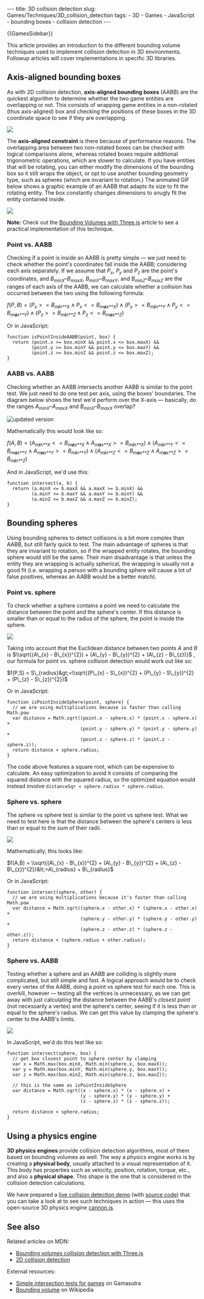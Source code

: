 --- title: 3D collision detection slug: Games/Techniques/3D\_collision\_detection tags: - 3D - Games - JavaScript - bounding boxes - collision detection ---

{{GamesSidebar}}

This article provides an introduction to the different bounding volume techniques used to implement collision detection in 3D environments. Followup articles will cover implementations in specific 3D libraries.

Axis-aligned bounding boxes
---------------------------

As with 2D collision detection, **axis-aligned bounding boxes** (AABB) are the quickest algorithm to determine whether the two game entities are overlapping or not. This consists of wrapping game entities in a non-rotated (thus axis-aligned) box and checking the positions of these boxes in the 3D coordinate space to see if they are overlapping.

![](screen_shot_2015-10-16_at_15.11.21.png)

The **axis-aligned constraint** is there because of performance reasons. The overlapping area between two non-rotated boxes can be checked with logical comparisons alone, whereas rotated boxes require additional trigonometric operations, which are slower to calculate. If you have entities that will be rotating, you can either modify the dimensions of the bounding box so it still wraps the object, or opt to use another bounding geometry type, such as spheres (which are invariant to rotation.) The animated GIF below shows a graphic example of an AABB that adapts its size to fit the rotating entity. The box constantly changes dimensions to snugly fit the entity contained inside.

![](rotating_knot.gif)

**Note:** Check out the [Bounding Volumes with Three.js](/en-US/docs/Games/Techniques/3D_collision_detection/Bounding_volume_collision_detection_with_THREE.js) article to see a practical implementation of this technique.

### Point vs. AABB

Checking if a point is inside an AABB is pretty simple — we just need to check whether the point's coordinates fall inside the AABB; considering each axis separately. If we assume that *P<sub>x</sub>*, *P<sub>y</sub>* and *P<sub>z</sub>* are the point's coordinates, and *B<sub>minX</sub>*–*B<sub>maxX</sub>*, *B<sub>minY</sub>*–*B<sub>maxY</sub>*, and *B<sub>minZ</sub>*–*B<sub>maxZ</sub>* are the ranges of each axis of the AABB, we can calculate whether a collision has occurred between the two using the following formula:

*f*(*P*, *B*) = (*P*<sub>*x*</sub> &gt;  = *B*<sub>*m**i**n**X*</sub> ∧ *P*<sub>*x*</sub> &lt;  = *B*<sub>*m**a**x**X*</sub>) ∧ (*P*<sub>*y*</sub> &gt;  = *B*<sub>*m**i**n**Y*</sub> ∧ *P*<sub>*y*</sub> &lt;  = *B*<sub>*m**a**x**Y*</sub>) ∧ (*P*<sub>*z*</sub> &gt;  = *B*<sub>*m**i**n**Z*</sub> ∧ *P*<sub>*z*</sub> &lt;  = *B*<sub>*m**a**x**Z*</sub>)

Or in JavaScript:

    function isPointInsideAABB(point, box) {
      return (point.x >= box.minX && point.x <= box.maxX) &&
             (point.y >= box.minY && point.y <= box.maxY) &&
             (point.z >= box.minZ && point.z <= box.maxZ);
    }

### AABB vs. AABB

Checking whether an AABB intersects another AABB is similar to the point test. We just need to do one test per axis, using the boxes' boundaries. The diagram below shows the test we'd perform over the X-axis — basically, do the ranges *A<sub>minX</sub>*–*A<sub>maxX</sub>* and *B<sub>minX</sub>*–*B<sub>maxX</sub>* overlap?

![updated version](aabb_test.png)

Mathematically this would look like so:

*f*(*A*, *B*) = (*A*<sub>*m**i**n**X*</sub> &lt;  = *B*<sub>*m**a**x**X*</sub> ∧ *A*<sub>*m**a**x**X*</sub> &gt;  = *B*<sub>*m**i**n**X*</sub>) ∧ (*A*<sub>*m**i**n**Y*</sub> &lt;  = *B*<sub>*m**a**x**Y*</sub> ∧ *A*<sub>*m**a**x**Y*</sub> &gt;  = *B*<sub>*m**i**n**Y*</sub>) ∧ (*A*<sub>*m**i**n**Z*</sub> &lt;  = *B*<sub>*m**a**x**Z*</sub> ∧ *A*<sub>*m**a**x**Z*</sub> &gt;  = *B*<sub>*m**i**n**Z*</sub>)

And in JavaScript, we'd use this:

    function intersect(a, b) {
      return (a.minX <= b.maxX && a.maxX >= b.minX) &&
             (a.minY <= b.maxY && a.maxY >= b.minY) &&
             (a.minZ <= b.maxZ && a.maxZ >= b.minZ);
    }

Bounding spheres
----------------

Using bounding spheres to detect collisions is a bit more complex than AABB, but still fairly quick to test. The main advantage of spheres is that they are invariant to rotation, so if the wrapped entity rotates, the bounding sphere would still be the same. Their main disadvantage is that unless the entity they are wrapping is actually spherical, the wrapping is usually not a good fit (i.e. wrapping a person with a bounding sphere will cause a lot of false positives, whereas an AABB would be a better match).

### Point vs. sphere

To check whether a sphere contains a point we need to calculate the distance between the point and the sphere's center. If this distance is smaller than or equal to the radius of the sphere, the point is inside the sphere.

![](point_vs_sphere.png)

Taking into account that the Euclidean distance between two points *A* and *B* is $\\sqrt{(A\_{x} - B\_{x})^{2}) + (A\_{y} - B\_{y})^{2} + (A\_{z} - B\_{z})}$ , our formula for point vs. sphere collision detection would work out like so:

$f(P,S) = S\_{radius}&gt;=\\sqrt{(P\_{x} - S\_{x})^{2} + (P\_{y} - S\_{y})^{2} + (P\_{z} - S\_{z})^{2}}$

Or in JavaScript:

    function isPointInsideSphere(point, sphere) {
      // we are using multiplications because is faster than calling Math.pow
      var distance = Math.sqrt((point.x - sphere.x) * (point.x - sphere.x) +
                               (point.y - sphere.y) * (point.y - sphere.y) +
                               (point.z - sphere.z) * (point.z - sphere.z));
      return distance < sphere.radius;
    }

The code above features a square root, which can be expensive to calculate. An easy optimization to avoid it consists of comparing the squared distance with the squared radius, so the optimized equation would instead involve `distanceSqr < sphere.radius * sphere.radius`.

### Sphere vs. sphere

The sphere vs sphere test is similar to the point vs sphere test. What we need to test here is that the distance between the sphere's centers is less than or equal to the sum of their radii.

![](sphere_vs_sphere.png)

Mathematically, this looks like:

$f(A,B) = \\sqrt{(A\_{x} - B\_{x})^{2} + (A\_{y} - B\_{y})^{2} + (A\_{z} - B\_{z})^{2}}&lt;=A\_{radius} + B\_{radius}$

Or in JavaScript:

    function intersect(sphere, other) {
      // we are using multiplications because it's faster than calling Math.pow
      var distance = Math.sqrt((sphere.x - other.x) * (sphere.x - other.x) +
                               (sphere.y - other.y) * (sphere.y - other.y) +
                               (sphere.z - other.z) * (sphere.z - other.z));
      return distance < (sphere.radius + other.radius);
    }

### Sphere vs. AABB

Testing whether a sphere and an AABB are colliding is slightly more complicated, but still simple and fast. A logical approach would be to check every vertex of the AABB, doing a point vs sphere test for each one. This is overkill, however — testing all the vertices is unnecessary, as we can get away with just calculating the distance between the AABB's *closest point* (not necessarily a vertex) and the sphere's center, seeing if it is less than or equal to the sphere's radius. We can get this value by clamping the sphere's center to the AABB's limits.

![](sphere_vs_aabb.png)

In JavaScript, we'd do this test like so:

    function intersect(sphere, box) {
      // get box closest point to sphere center by clamping
      var x = Math.max(box.minX, Math.min(sphere.x, box.maxX));
      var y = Math.max(box.minY, Math.min(sphere.y, box.maxY));
      var z = Math.max(box.minZ, Math.min(sphere.z, box.maxZ));

      // this is the same as isPointInsideSphere
      var distance = Math.sqrt((x - sphere.x) * (x - sphere.x) +
                               (y - sphere.y) * (y - sphere.y) +
                               (z - sphere.z) * (z - sphere.z));

      return distance < sphere.radius;
    }

Using a physics engine
----------------------

**3D physics engines** provide collision detection algorithms, most of them based on bounding volumes as well. The way a physics engine works is by creating a **physical body**, usually attached to a visual representation of it. This body has properties such as velocity, position, rotation, torque, etc., and also a **physical shape**. This shape is the one that is considered in the collision detection calculations.

We have prepared a [live collision detection demo](https://mozdevs.github.io/gamedev-js-3d-aabb/physics.html) (with [source code](https://github.com/mozdevs/gamedev-js-3d-aabb)) that you can take a look at to see such techniques in action — this uses the open-source 3D physics engine [cannon.js](https://github.com/schteppe/cannon.js).

See also
--------

Related articles on MDN:

-   [Bounding volumes collision detection with Three.js](/en-US/docs/Games/Techniques/3D_collision_detection/Bounding_volume_collision_detection_with_THREE.js)
-   [2D collision detection](/en-US/docs/Games/Techniques/2D_collision_detection)

External resources:

-   [Simple intersection tests for games](https://www.gamasutra.com/view/feature/3383/simple_intersection_tests_for_games.php) on Gamasutra
-   [Bounding volume](https://en.wikipedia.org/wiki/Bounding_volume) on Wikipedia
